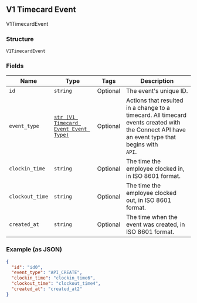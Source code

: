 ## V1 Timecard Event

V1TimecardEvent

### Structure

`V1TimecardEvent`

### Fields

| Name | Type | Tags | Description |
|  --- | --- | --- | --- |
| `id` | `string` | Optional | The event's unique ID. |
| `event_type` | [`str (V1 Timecard Event Event Type)`](/doc/models/v1-timecard-event-event-type.md) | Optional | Actions that resulted in a change to a timecard. All timecard<br>events created with the Connect API have an event type that begins with<br>`API`. |
| `clockin_time` | `string` | Optional | The time the employee clocked in, in ISO 8601 format. |
| `clockout_time` | `string` | Optional | The time the employee clocked out, in ISO 8601 format. |
| `created_at` | `string` | Optional | The time when the event was created, in ISO 8601 format. |

### Example (as JSON)

```json
{
  "id": "id0",
  "event_type": "API_CREATE",
  "clockin_time": "clockin_time6",
  "clockout_time": "clockout_time4",
  "created_at": "created_at2"
}
```

